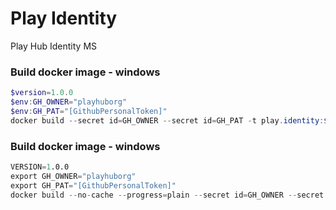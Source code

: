 # Play Identity
Play Hub Identity MS

### Build docker image - windows
```powershell
$version=1.0.0
$env:GH_OWNER="playhuborg"
$env:GH_PAT="[GithubPersonalToken]"
docker build --secret id=GH_OWNER --secret id=GH_PAT -t play.identity:$version
```

### Build docker image - windows
```s
VERSION=1.0.0
export GH_OWNER="playhuborg"
export GH_PAT="[GithubPersonalToken]"
docker build --no-cache --progress=plain --secret id=GH_OWNER --secret id=GH_PAT   -t play.identity:$VERSION .
```